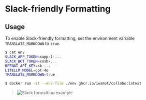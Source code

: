 # Slack-friendly Formatting

## Usage

To enable Slack-friendly formatting, set the environment variable `TRANSLATE_MARKDOWN` to `true`.

```sh
$ cat env
SLACK_APP_TOKEN=xapp-1-...
SLACK_BOT_TOKEN=xoxb-...
OPENAI_API_KEY=sk-...
LITELLM_MODEL=gpt-4o
TRANSLATE_MARKDOWN=true

$ docker run -it --env-file ./env ghcr.io/iwamot/collmbo:latest
```

> ![Slack formatting example](https://github.com/user-attachments/assets/6d73ed53-2849-4370-acb3-62694c05f86f)
